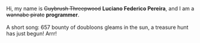 Hi, my name is ~~Guybrush Threepwood~~ **Luciano Federico Pereira**, and I am a ~~wannabe pirate~~ **programmer**.<br><br>A short song: 657 bounty of doubloons gleams in the sun, a treasure hunt has just begun! Arrr!
